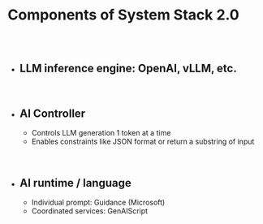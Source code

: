 # Components of System Stack 2.0
##
&nbsp;
- LLM inference engine: OpenAI, vLLM, etc.
    - 
&nbsp;
- AI Controller 
    -
    - Controls LLM generation 1 token at a time
    - Enables constraints like JSON format or return a substring of input
    
&nbsp;
- AI runtime / language
    -
    - Individual prompt: Guidance (Microsoft)
    - Coordinated services: GenAIScript